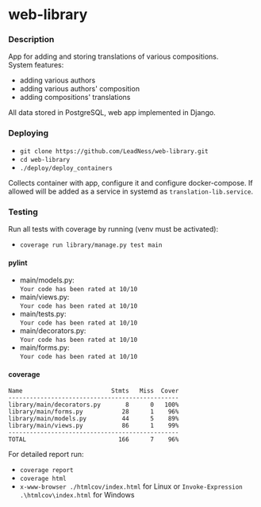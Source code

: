 # web-library

### Description  

App for adding and storing translations of various compositions.  
System features:
- adding various authors
- adding various authors' composition
- adding compositions' translations

All data stored in PostgreSQL, web app implemented in Django.

### Deploying

- ```git clone https://github.com/LeadNess/web-library.git```
- ```cd web-library```
- ```./deploy/deploy_containers```

Collects container with app, configure it and configure docker-compose. If allowed will be added as a service in systemd as ```translation-lib.service```.

### Testing    
Run all tests with coverage by running (venv must be activated):   
- ```coverage run library/manage.py test main```

#### pylint   
- main/models.py:  
```Your code has been rated at 10/10```  
- main/views.py:  
```Your code has been rated at 10/10```  
- main/tests.py:  
```Your code has been rated at 10/10```
- main/decorators.py:  
```Your code has been rated at 10/10```
- main/forms.py:  
```Your code has been rated at 10/10``` 

#### coverage   
```
Name                         Stmts   Miss  Cover
------------------------------------------------
library/main/decorators.py       8      0   100%
library/main/forms.py           28      1    96%
library/main/models.py          44      5    89%
library/main/views.py           86      1    99%
------------------------------------------------
TOTAL                          166      7    96%
```
For detailed report run:
- ```coverage report```  
- ```coverage html```  
- ```x-www-browser ./htmlcov/index.html``` for Linux or ```Invoke-Expression .\htmlcov\index.html``` for Windows
